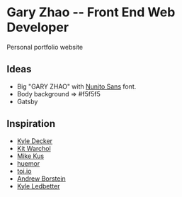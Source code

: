 # Gary Zhao -- Front End Web Developer

Personal portfolio website

## Ideas
* Big "GARY ZHAO" with [Nunito Sans](https://fonts.google.com/specimen/Nunito+Sans) font.
* Body background => #f5f5f5
* Gatsby

## Inspiration
* [Kyle Decker](https://kyledecker.me/)
* [Kit Warchol](http://www.kitwarchol.com/about)
* [Mike Kus](https://www.mikekus.com/)
* [huemor](https://huemor.rocks/)
* [toi.io](https://toi.io/)
* [Andrew Borstein](https://andrewborstein.com/)
* [Kyle Ledbetter](http://kyleledbetter.com/)
